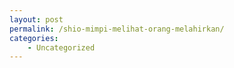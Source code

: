 ```yaml
---
layout: post
permalink: /shio-mimpi-melihat-orang-melahirkan/
categories:
    - Uncategorized
---
```


